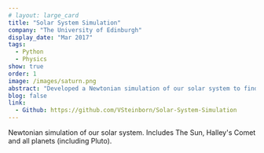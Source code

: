 ```yaml
---
# layout: large_card
title: "Solar System Simulation"
company: "The University of Edinburgh"
display_date: "Mar 2017"
tags:
  - Python
  - Physics
show: true
order: 1
image: /images/saturn.png
abstract: "Developed a Newtonian simulation of our solar system to find the next passing of Haley's comet, accurate to the day."
blog: false
link:
  - Github: https://github.com/VSteinborn/Solar-System-Simulation
---
```


Newtonian simulation of our solar system. Includes The Sun, Halley's Comet and all planets (including Pluto).
